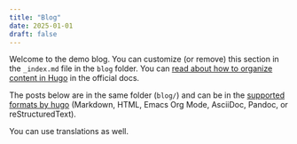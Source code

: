 ```yaml
---
title: "Blog"
date: 2025-01-01
draft: false
---
```


Welcome to the demo blog. You can customize (or remove) this section in the `_index.md` file in the `blog` folder. You can [read about how to organize content in Hugo](https://gohugo.io/content-management/page-bundles/) in the official docs.

The posts below are in the same folder (`blog/`) and can be in the [supported formats by hugo](https://gohugo.io/content-management/formats/) (Markdown, HTML, Emacs Org Mode, AsciiDoc, Pandoc, or reStructuredText).

You can use translations as well. 
